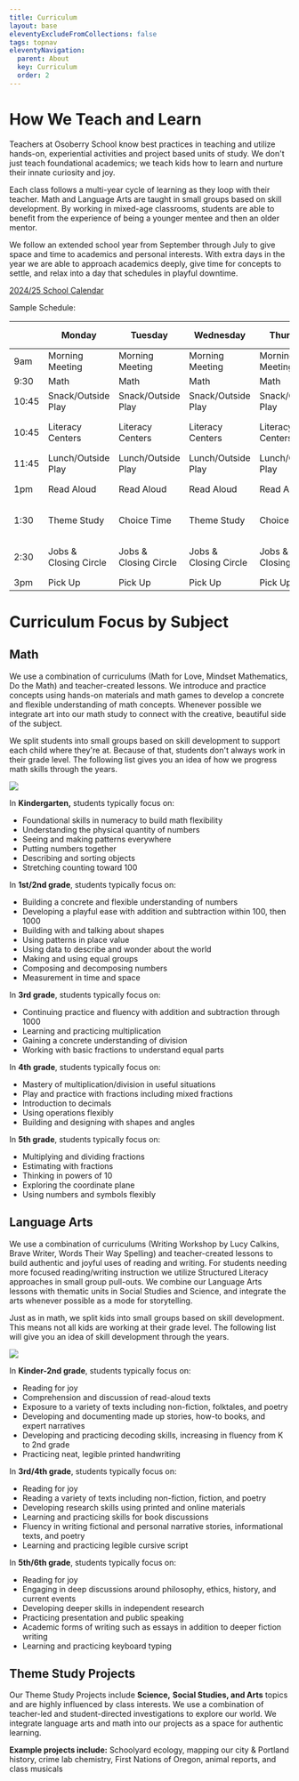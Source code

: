 ```yaml
---
title: Curriculum
layout: base
eleventyExcludeFromCollections: false
tags: topnav
eleventyNavigation:
  parent: About
  key: Curriculum
  order: 2
---
```

# How We Teach and Learn

Teachers at Osoberry School know best practices in teaching and utilize hands-on, experiential activities and project based units of study. We don't just teach foundational academics; we teach kids how to learn and nurture their innate curiosity and joy.

Each class follows a multi-year cycle of learning as they loop with their teacher. Math and Language Arts are taught in small groups based on skill development. By working in mixed-age classrooms, students are able to benefit from the experience of being a younger mentee and then an older mentor.

We follow an extended school year from September through July to give space and time to academics and personal interests. With extra days in the year we are able to approach academics deeply, give time for concepts to settle, and relax into a day that schedules in playful downtime.

[2024/25 School Calendar](https://drive.google.com/file/d/1FyhkHj7rsgk0KM3bBcQGSyNVG0sN5QLz/view?usp=sharing)

Sample Schedule: 

|       | Monday                | Tuesday               | Wednesday             | Thursday              | Forest Friday                |
| ----- | --------------------- | --------------------- | --------------------- | --------------------- | ---------------------------- |
| 9am   | Morning Meeting       | Morning Meeting       | Morning Meeting       | Morning Meeting       | Morning Meeting              |
| 9:30  | Math                  | Math                  | Math                  | Math                  | Art                          |
| 10:45 | Snack/Outside Play    | Snack/Outside Play    | Snack/Outside Play    | Snack/Outside Play    | Snack                        |
| 10:45 | Literacy Centers      | Literacy Centers      | Literacy Centers      | Literacy Centers      | Walk or Drive to Park        |
| 11:45 | Lunch/Outside Play    | Lunch/Outside Play    | Lunch/Outside Play    | Lunch/Outside Play    | Nature Exploration           |
| 1pm   | Read Aloud            | Read Aloud            | Read Aloud            | Read Aloud            | Nature Exploration           |
| 1:30  | Theme Study           | Choice Time           | Theme Study           | Choice Time           | Walk or drive back to School |
| 2:30  | Jobs & Closing Circle | Jobs & Closing Circle | Jobs & Closing Circle | Jobs & Closing Circle | Jobs & Closing Circle        |
| 3pm   | Pick Up               | Pick Up               | Pick Up               | Pick Up               | Pick Up                      |

# Curriculum Focus by Subject

## Math


We use a combination of curriculums (Math for Love, Mindset Mathematics, Do the Math) and teacher-created lessons. We introduce and practice concepts using hands-on materials and math games to develop a concrete and flexible understanding of math concepts. Whenever possible we integrate art into our math study to connect with the creative, beautiful side of the subject.

We split students into small groups based on skill development to support each child where they're at. Because of that, students don't always work in their grade level. The following list gives you an idea of how we progress math skills through the years.

![](/assets/uploads/img_9559.jpg)

In **Kindergarten,** students typically focus on:

* Foundational skills in numeracy to build math flexibility 
* Understanding the physical quantity of numbers
* Seeing and making patterns everywhere
* Putting numbers together 
* Describing and sorting objects
* Stretching counting toward 100 

In **1st/2nd grade**, students typically focus on:

* Building a concrete and flexible understanding of numbers
* Developing a playful ease with addition and subtraction within 100, then 1000
* Building with and talking about shapes
* Using patterns in place value
* Using data to describe and wonder about the world
* Making and using equal groups
* Composing and decomposing numbers
* Measurement in time and space

In **3rd grade**, students typically focus on:

* Continuing practice and fluency with addition and subtraction through 1000
* Learning and practicing multiplication
* Gaining a concrete understanding of division
* Working with basic fractions to understand equal parts

In **4th grade**, students typically focus on:

* Mastery of multiplication/division in useful situations
* Play and practice with fractions including mixed fractions
* Introduction to decimals
* Using operations flexibly
* Building and designing with shapes and angles

In **5th grade**, students typically focus on:

* Multiplying and dividing fractions
* Estimating with fractions
* Thinking in powers of 10
* Exploring the coordinate plane
* Using numbers and symbols flexibly

## Language Arts

We use a combination of curriculums (Writing Workshop by Lucy Calkins, Brave Writer, Words Their Way Spelling) and teacher-created lessons to build authentic and joyful uses of reading and writing. For students needing more focused reading/writing instruction we utilize Structured Literacy approaches in small group pull-outs. We combine our Language Arts lessons with thematic units in Social Studies and Science, and integrate the arts whenever possible as a mode for storytelling.

Just as in math, we split kids into small groups based on skill development. This means not all kids are working at their grade level. The following list will give you an idea of skill development through the years.

![](/assets/uploads/img_9715-2-.jpg)

In **Kinder-2nd grade**, students typically focus on:

* Reading for joy
* Comprehension and discussion of read-aloud texts
* Exposure to a variety of texts including non-fiction, folktales, and poetry
* Developing and documenting made up stories, how-to books, and expert narratives
* Developing and practicing decoding skills, increasing in fluency from K to 2nd grade
* Practicing neat, legible printed handwriting

In **3rd/4th grade**, students typically focus on:

* Reading for joy
* Reading a variety of texts including non-fiction, fiction, and poetry
* Developing research skills using printed and online materials
* Learning and practicing skills for book discussions
* Fluency in writing fictional and personal narrative stories, informational texts, and poetry
* Learning and practicing legible cursive script

In **5th/6th grade**, students typically focus on:

* Reading for joy
* Engaging in deep discussions around philosophy, ethics, history, and current events
* Developing deeper skills in independent research
* Practicing presentation and public speaking
* Academic forms of writing such as essays in addition to deeper fiction writing
* Learning and practicing keyboard typing

## Theme Study Projects

Our Theme Study Projects include **Science,** **Social Studies, and Arts** topics and are highly influenced by class interests. We use a combination of teacher-led and student-directed investigations to explore our world. We integrate language arts and math into our projects as a space for authentic learning.

**Example projects include:** Schoolyard ecology, mapping our city & Portland history, crime lab chemistry, First Nations of Oregon, animal reports, and class musicals
